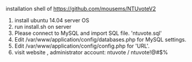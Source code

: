 installation shell of https://github.com/mousems/NTUvoteV2

1. install ubuntu 14.04 server OS
2. run install.sh on server
3. Please connect to MySQL and import SQL file. 'ntuvote.sql'
4. Edit /var/www/application/config/databases.php for MySQL settings.
5. Edit /var/www/application/config/config.php for 'URL'.
6. visit website , administrator account: ntuvote / ntuvote!@#$%